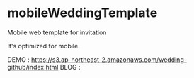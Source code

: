 # mobileWeddingTemplate
Mobile web template for invitation

It's optimized for mobile.

DEMO : https://s3.ap-northeast-2.amazonaws.com/wedding-github/index.html
BLOG : 
